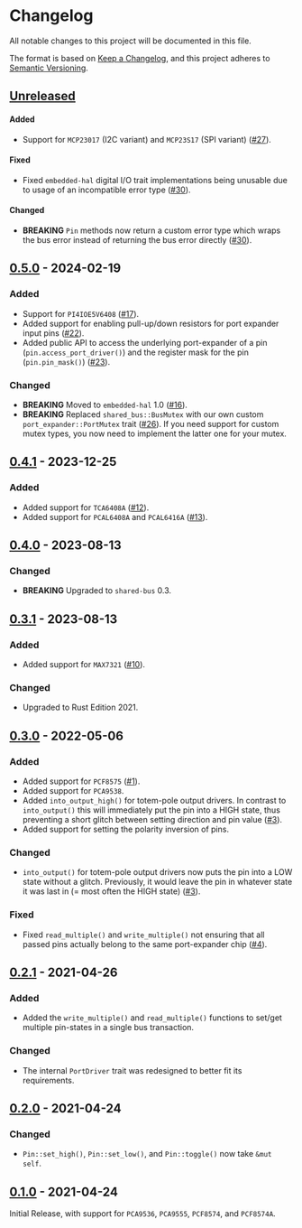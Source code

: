 # Changelog
All notable changes to this project will be documented in this file.

The format is based on [Keep a Changelog](https://keepachangelog.com/en/1.0.0/),
and this project adheres to [Semantic Versioning](https://semver.org/spec/v2.0.0.html).

## [Unreleased]
#### Added
- Support for `MCP23017` (I2C variant) and `MCP23S17` (SPI variant) ([#27]).

#### Fixed
- Fixed `embedded-hal` digital I/O trait implementations being unusable due to
  usage of an incompatible error type ([#30]).

#### Changed
- **BREAKING** `Pin` methods now return a custom error type which wraps the bus
  error instead of returning the bus error directly ([#30]).

[#27]: https://github.com/Rahix/port-expander/pull/27
[#30]: https://github.com/Rahix/port-expander/pull/30


## [0.5.0] - 2024-02-19
### Added
- Support for `PI4IOE5V6408` ([#17]).
- Added support for enabling pull-up/down resistors for port expander input
  pins ([#22]).
- Added public API to access the underlying port-expander of a pin
  (`pin.access_port_driver()`) and the register mask for the pin
  (`pin.pin_mask()`) ([#23]).

### Changed
- **BREAKING** Moved to `embedded-hal` 1.0 ([#16]).
- **BREAKING** Replaced `shared_bus::BusMutex` with our own custom
  `port_expander::PortMutex` trait ([#26]).  If you need support for custom
  mutex types, you now need to implement the latter one for your mutex.

[#16]: https://github.com/Rahix/port-expander/pull/16
[#17]: https://github.com/Rahix/port-expander/pull/17
[#22]: https://github.com/Rahix/port-expander/pull/22
[#23]: https://github.com/Rahix/port-expander/pull/23
[#26]: https://github.com/Rahix/port-expander/pull/26


## [0.4.1] - 2023-12-25
### Added
- Added support for `TCA6408A` ([#12]).
- Added support for `PCAL6408A` and `PCAL6416A` ([#13]).

[#12]: https://github.com/Rahix/port-expander/pull/12
[#13]: https://github.com/Rahix/port-expander/pull/13


## [0.4.0] - 2023-08-13
### Changed
- **BREAKING** Upgraded to `shared-bus` 0.3.


## [0.3.1] - 2023-08-13
### Added
- Added support for `MAX7321` ([#10]).

### Changed
- Upgraded to Rust Edition 2021.

[#10]: https://github.com/Rahix/port-expander/pull/10


## [0.3.0] - 2022-05-06
### Added
- Added support for `PCF8575` ([#1]).
- Added support for `PCA9538`.
- Added `into_output_high()` for totem-pole output drivers.  In contrast to
  `into_output()` this will immediately put the pin into a HIGH state, thus
  preventing a short glitch between setting direction and pin value ([#3]).
- Added support for setting the polarity inversion of pins.

### Changed
- `into_output()` for totem-pole output drivers now puts the pin into a LOW
  state without a glitch.  Previously, it would leave the pin in whatever state
  it was last in (= most often the HIGH state)  ([#3]).

### Fixed
- Fixed `read_multiple()` and `write_multiple()` not ensuring that all passed
  pins actually belong to the same port-expander chip ([#4]).

[#1]: https://github.com/Rahix/port-expander/pull/1
[#3]: https://github.com/Rahix/port-expander/pull/3
[#4]: https://github.com/Rahix/port-expander/pull/4


## [0.2.1] - 2021-04-26
### Added
- Added the `write_multiple()` and `read_multiple()` functions to set/get
  multiple pin-states in a single bus transaction.

### Changed
- The internal `PortDriver` trait was redesigned to better fit its requirements.


## [0.2.0] - 2021-04-24
### Changed
- `Pin::set_high()`, `Pin::set_low()`, and `Pin::toggle()` now take `&mut self`.

## [0.1.0] - 2021-04-24
Initial Release, with support for `PCA9536`, `PCA9555`, `PCF8574`, and
`PCF8574A`.

[Unreleased]: https://github.com/rahix/port-expander/compare/v0.5.0...HEAD
[0.5.0]: https://github.com/rahix/port-expander/compare/v0.4.1...v0.5.0
[0.4.1]: https://github.com/rahix/port-expander/compare/v0.4.0...v0.4.1
[0.4.0]: https://github.com/rahix/port-expander/compare/v0.3.1...v0.4.0
[0.3.1]: https://github.com/rahix/port-expander/compare/v0.3.0...v0.3.1
[0.3.0]: https://github.com/rahix/port-expander/compare/v0.2.1...v0.3.0
[0.2.1]: https://github.com/rahix/port-expander/compare/v0.2.0...v0.2.1
[0.2.0]: https://github.com/rahix/port-expander/compare/v0.1.0...v0.2.0
[0.1.0]: https://github.com/rahix/port-expander/releases/tag/v0.1.0

